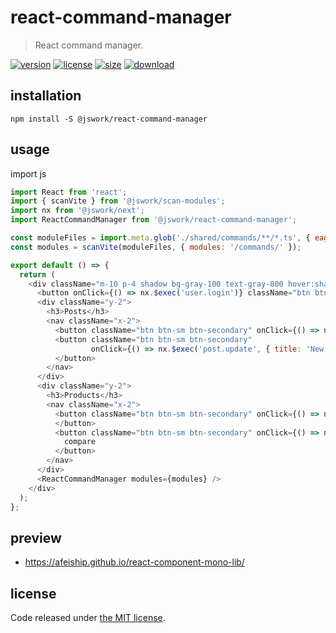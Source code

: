 # react-command-manager
> React command manager.

[![version][version-image]][version-url]
[![license][license-image]][license-url]
[![size][size-image]][size-url]
[![download][download-image]][download-url]

## installation
```shell
npm install -S @jswork/react-command-manager
```

## usage
import js
  ```js
  import React from 'react';
  import { scanVite } from '@jswork/scan-modules';
  import nx from '@jswork/next';
  import ReactCommandManager from '@jswork/react-command-manager';

  const moduleFiles = import.meta.glob('./shared/commands/**/*.ts', { eager: true });
  const modules = scanVite(moduleFiles, { modules: '/commands/' });

  export default () => {
    return (
      <div className="m-10 p-4 shadow bg-gray-100 text-gray-800 hover:shadow-md transition-all">
        <button onClick={() => nx.$exec('user.login')} className="btn btn-primary">User Login</button>
        <div className="y-2">
          <h3>Posts</h3>
          <nav className="x-2">
            <button className="btn btn-sm btn-secondary" onClick={() => nx.$exec('post.create')}>New Post</button>
            <button className="btn btn-sm btn-secondary"
                    onClick={() => nx.$exec('post.update', { title: 'New Title' })}>Update Post
            </button>
          </nav>
        </div>
        <div className="y-2">
          <h3>Products</h3>
          <nav className="x-2">
            <button className="btn btn-sm btn-secondary" onClick={() => nx.$exec('productCompare.add')}>Add to compare
            </button>
            <button className="btn btn-sm btn-secondary" onClick={() => nx.$exec('productCompare.remove')}>Remove from
              compare
            </button>
          </nav>
        </div>
        <ReactCommandManager modules={modules} />
      </div>
    );
  };

  ```

## preview
- https://afeiship.github.io/react-component-mono-lib/

## license
Code released under [the MIT license](https://github.com/afeiship/react-component-mono-lib/blob/master/LICENSE.txt).

[version-image]: https://img.shields.io/npm/v/@jswork/react-component-mono-lib
[version-url]: https://npmjs.org/package/@jswork/react-component-mono-lib

[license-image]: https://img.shields.io/npm/l/@jswork/react-component-mono-lib
[license-url]: https://github.com/afeiship/react-component-mono-lib/blob/master/LICENSE.txt

[size-image]: https://img.shields.io/bundlephobia/minzip/@jswork/react-component-mono-lib
[size-url]: https://github.com/afeiship/react-component-mono-lib/blob/master/dist/react-component-mono-lib.min.js

[download-image]: https://img.shields.io/npm/dm/@jswork/react-component-mono-lib
[download-url]: https://www.npmjs.com/package/@jswork/react-component-mono-lib
